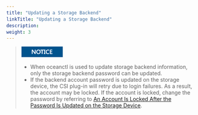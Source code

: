 ```yaml
---
title: "Updating a Storage Backend"
linkTitle: "Updating a Storage Backend"
description: 
weight: 3
---
```


>![](/public_sys-resources/en/icon-notice.gif) 
>-   When oceanctl is used to update storage backend information, only the storage backend password can be updated.
>-   If the backend account password is updated on the storage device, the CSI plug-in will retry due to login failures. As a result, the account may be locked. If the account is locked, change the password by referring to  [An Account Is Locked After the Password Is Updated on the Storage Device](/docs/troubleshooting/storage-backend-issues/an-account-is-locked-after-the-password-is-updated-on-the-storage-device).




